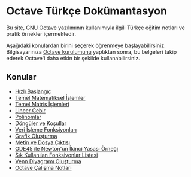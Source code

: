 # Octave Türkçe Dokümantasyon

Bu site, [GNU Octave](https://octave.org/) yazılımının kullanımıyla ilgili Türkçe eğitim notları ve pratik örnekler içermektedir.

Aşağıdaki konulardan birini seçerek öğrenmeye başlayabilirsiniz. Bilgisayarınıza [Octave kurulumunu](https://octave.org/download) yaptıktan sonra, bu belgeleri takip ederek Octave'i daha etkin bir şekilde kullanabilirsiniz.

## Konular

- [Hızlı Başlangıç](Octave_hizli_baslangic.md)
- [Temel Matematiksel İşlemler](Octave_temel_matematik.md)
- [Temel Matris İşlemleri](Octave_temel_matris.md)
- [Lineer Cebir](Octave_lineer_cebir.md)
- [Polinomlar](Octave_polinomlar.md)
- [Döngüler ve Koşullar](Octave_loops_conditions.md)
- [Veri İşleme Fonksiyonları](Octave_veri_isleme.md)
- [Grafik Oluşturma](Octave_grafik_olusturma.md)
- [Metin ve Dosya Çıktısı](Octave_metin_dosya_ciktisi.md)
- [ODE45 ile Newton'un İkinci Yasası Örneği](Octave_ODE45_Newton.md)
- [Sık Kullanılan Fonksiyonlar Listesi](Octave_fonksiyon_listesi.md)
- [Venn Diyagramı Oluşturma](Octave_venn_diagrami.md)
- [Octave Çalışma Notları](Octave_Calisma_Notlari.md)

